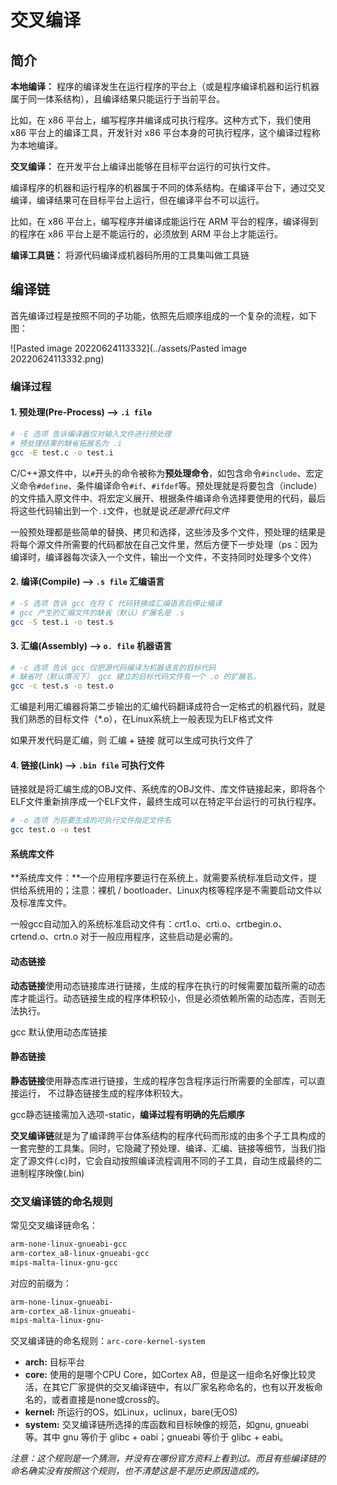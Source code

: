 # 交叉编译

## 简介

**本地编译：**
程序的编译发生在运行程序的平台上（或是程序编译机器和运行机器属于同一体系结构），且编译结果只能运行于当前平台。

比如，在 x86 平台上，编写程序并编译成可执行程序。这种方式下，我们使用 x86 平台上的编译工具，开发针对 x86 平台本身的可执行程序，这个编译过程称为本地编译。

**交叉编译：**
在开发平台上编译出能够在目标平台运行的可执行文件。

编译程序的机器和运行程序的机器属于不同的体系结构。在编译平台下，通过交叉编译，编译结果可在目标平台上运行，但在编译平台不可以运行。

比如，在 x86 平台上，编写程序并编译成能运行在 ARM 平台的程序，编译得到的程序在 x86 平台上是不能运行的，必须放到 ARM 平台上才能运行。

**编译工具链：**
将源代码编译成机器码所用的工具集叫做工具链

## 编译链

首先编译过程是按照不同的子功能，依照先后顺序组成的一个复杂的流程，如下图：

![Pasted image 20220624113332](../assets/Pasted image 20220624113332.png)

### 编译过程

#### 1. 预处理(Pre-Process) —> `.i file`

```bash
# -E 选项 告诉编译器仅对输入文件进行预处理
# 预处理结果的缺省拓展名为 .i
gcc -E test.c -o test.i  
```

C/C++源文件中，以`#`开头的命令被称为**预处理命令**，如包含命令`#include`、宏定义命令`#define`、条件编译命令`#if`、`#ifdef`等。预处理就是将要包含（include）的文件插入原文件中、将宏定义展开、根据条件编译命令选择要使用的代码，最后将这些代码输出到一个`.i`文件，也就是说*还是源代码文件*

一般预处理都是些简单的替换、拷贝和选择，这些涉及多个文件，预处理的结果是将每个源文件所需要的代码都放在自己文件里，然后方便下一步处理（ps：因为编译时，编译器每次读入一个文件，输出一个文件，不支持同时处理多个文件）

#### 2. 编译(Compile) —> `.s file` 汇编语言

```bash
# -S 选项 告诉 gcc 在将 C 代码转换成汇编语言后停止编译
# gcc 产生的汇编文件的缺省（默认）扩展名是 .s
gcc -S test.i -o test.s
```

#### 3. 汇编(Assembly) —> `o. file` 机器语言

```bash
# -c 选项 告诉 gcc 仅把源代码编译为机器语言的目标代码
# 缺省时（默认情况下） gcc 建立的目标代码文件有一个 .o 的扩展名。
gcc -c test.s -o test.o
```

汇编是利用汇编器将第二步输出的汇编代码翻译成符合一定格式的机器代码，就是我们熟悉的目标文件（*.o），在Linux系统上一般表现为ELF格式文件

如果开发代码是汇编，则 汇编 + 链接 就可以生成可执行文件了

#### 4. 链接(Link) —> `.bin file` 可执行文件

链接就是将汇编生成的OBJ文件、系统库的OBJ文件、库文件链接起来，即将各个ELF文件重新排序成一个ELF文件，最终生成可以在特定平台运行的可执行程序。

```bash
# -o 选项 为将要生成的可执行文件指定文件名
gcc test.o -o test
```

#### 系统库文件

**系统库文件：**一个应用程序要运行在系统上，就需要系统标准启动文件，提供给系统用的；注意：裸机 / bootloader、Linux内核等程序是不需要启动文件以及标准库文件。

一般gcc自动加入的系统标准启动文件有：crt1.o、crti.o、crtbegin.o、crtend.o、crtn.o
对于一般应用程序，这些启动是必需的。

#### 动态链接

**动态链接**使用动态链接库进行链接，生成的程序在执行的时候需要加载所需的动态库才能运行。动态链接生成的程序体积较小，但是必须依赖所需的动态库，否则无法执行。

gcc 默认使用动态库链接

#### 静态链接

**静态链接**使用静态库进行链接，生成的程序包含程序运行所需要的全部库，可以直接运行，
不过静态链接生成的程序体积较大。

gcc静态链接需加入选项-static，**编译过程有明确的先后顺序**

**交叉编译链**就是为了编译跨平台体系结构的程序代码而形成的由多个子工具构成的一套完整的工具集。同时，它隐藏了预处理、编译、汇编、链接等细节，当我们指定了源文件(.c)时，它会自动按照编译流程调用不同的子工具，自动生成最终的二进制程序映像(.bin)

### 交叉编译链的命名规则

常见交叉编译链命名：

```bash
arm-none-linux-gnueabi-gcc
arm-cortex_a8-linux-gnueabi-gcc
mips-malta-linux-gnu-gcc
```

对应的前缀为：

```bash
arm-none-linux-gnueabi-
arm-cortex_a8-linux-gnueabi-
mips-malta-linux-gnu-
```

交叉编译链的命名规则：`arc-core-kernel-system`

- **arch:** 目标平台
- **core:** 使用的是哪个CPU Core，如Cortex A8，但是这一组命名好像比较灵活，在其它厂家提供的交叉编译链中，有以厂家名称命名的，也有以开发板命名的，或者直接是none或cross的。
- **kernel:** 所运行的OS，如Linux，uclinux，bare(无OS)
- **system:** 交叉编译链所选择的库函数和目标映像的规范，如gnu, gnueabi 等。其中 gnu 等价于 glibc + oabi；gnueabi 等价于 glibc + eabi。

*注意：这个规则是一个猜测，并没有在哪份官方资料上看到过。而且有些编译链的命名确实没有按照这个规则，也不清楚这是不是历史原因造成的。*
